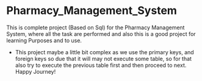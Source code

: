 # Pharmacy_Management_System
This is complete project (Based on Sql) for the Pharmacy Management System, where all the task are performed and also this is a good project for learning Purposes and to use.
* This project maybe a little bit complex as we use the primary keys, and foreign keys so due that it will may not execute some table, so for that also try to execute the previous table first 
and then proceed to next.
Happy Journey!
